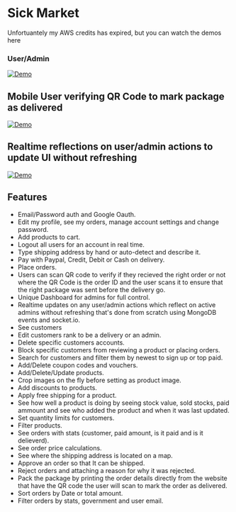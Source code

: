 # Sick Market

Unfortuantely my AWS credits has expired, but you can watch the demos here

### User/Admin
[![Demo](https://i.ytimg.com/vi_webp/7I_kPDx-ej4/maxresdefault.webp)](https://www.youtube.com/watch?v=7I_kPDx-ej4)

## Mobile User verifying QR Code to mark package as delivered
[![Demo](https://i.ytimg.com/vi_webp/ogsDUDNVnak/maxresdefault.webp)](https://www.youtube.com/watch?v=ogsDUDNVnak)

## Realtime reflections on user/admin actions to update UI without refreshing
[![Demo](https://i.ytimg.com/vi_webp/GfSoidgq5ds/maxresdefault.webp)](https://www.youtube.com/watch?v=GfSoidgq5ds)


## Features
- Email/Password auth and Google Oauth. 
- Edit my profile, see my orders, manage account settings and change password.
- Add products to cart.
- Logout all users for an account in real time.
- Type shipping address by hand or auto-detect and describe it.
- Pay with Paypal, Credit, Debit or Cash on delivery.
- Place orders.
- Users can scan QR code to verify if they recieved the right order or not where the QR Code is the order ID and the user scans it to ensure that the right package was sent before the delivery go.
- Unique Dashboard for admins for full control.
- Realtime updates on any user/admin actions which reflect on active admins without refreshing that's done from scratch using MongoDB events and socket.io.
- See customers
- Edit customers rank to be a delivery or an admin.
- Delete specific customers accounts.
- Block specific customers from reviewing a product or placing orders.
- Search for customers and filter them by newest to sign up or top paid.
- Add/Delete coupon codes and vouchers.
- Add/Delete/Update products.
- Crop images on the fly before setting as product image.
- Add discounts to products.
- Apply free shipping for a product.
- See how well a product is doing by seeing stock value, sold stocks, paid ammount and see who added the product and when it was last updated.
- Set quantity limits for customers.
- Filter products.
- See orders with stats (customer, paid amount, is it paid and is it delieverd).
- See order price calculations.
- See where the shipping address is located on a map.
- Approve an order so that It can be shipped.
- Reject orders and attaching a reason for why it was rejected.
- Pack the package by printing the order details directly from the website that have the QR code the user will scan to mark the order as delivered.
- Sort orders by Date or total amount.
- Filter orders by stats, government and user email.
